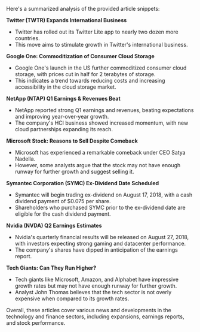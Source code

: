 Here's a summarized analysis of the provided article snippets:

**Twitter (TWTR) Expands International Business**

* Twitter has rolled out its Twitter Lite app to nearly two dozen more countries.
* This move aims to stimulate growth in Twitter's international business.

**Google One: Commoditization of Consumer Cloud Storage**

* Google One's launch in the US further commoditized consumer cloud storage, with prices cut in half for 2 terabytes of storage.
* This indicates a trend towards reducing costs and increasing accessibility in the cloud storage market.

**NetApp (NTAP) Q1 Earnings & Revenues Beat**

* NetApp reported strong Q1 earnings and revenues, beating expectations and improving year-over-year growth.
* The company's HCI business showed increased momentum, with new cloud partnerships expanding its reach.

**Microsoft Stock: Reasons to Sell Despite Comeback**

* Microsoft has experienced a remarkable comeback under CEO Satya Nadella.
* However, some analysts argue that the stock may not have enough runway for further growth and suggest selling it.

**Symantec Corporation (SYMC) Ex-Dividend Date Scheduled**

* Symantec will begin trading ex-dividend on August 17, 2018, with a cash dividend payment of $0.075 per share.
* Shareholders who purchased SYMC prior to the ex-dividend date are eligible for the cash dividend payment.

**Nvidia (NVDA) Q2 Earnings Estimates**

* Nvidia's quarterly financial results will be released on August 27, 2018, with investors expecting strong gaming and datacenter performance.
* The company's shares have dipped in anticipation of the earnings report.

**Tech Giants: Can They Run Higher?**

* Tech giants like Microsoft, Amazon, and Alphabet have impressive growth rates but may not have enough runway for further growth.
* Analyst John Thomas believes that the tech sector is not overly expensive when compared to its growth rates.

Overall, these articles cover various news and developments in the technology and finance sectors, including expansions, earnings reports, and stock performance.
